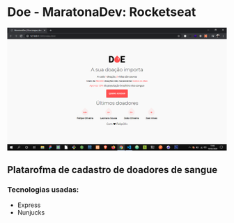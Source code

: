 # Doe - MaratonaDev: Rocketseat
<img src="./printscreen.png" />

## Platarofma de cadastro de doadores de sangue

### Tecnologias usadas:
- Express
- Nunjucks